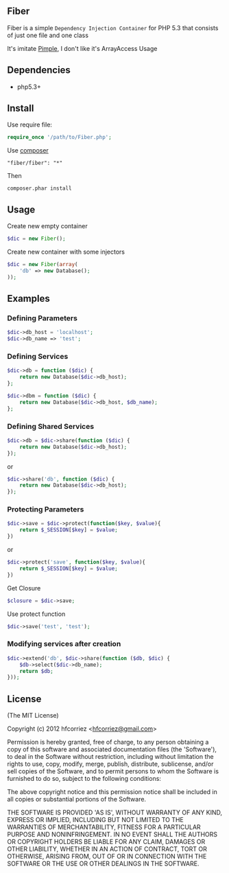 
## Fiber

Fiber is a simple `Dependency Injection Container` for PHP 5.3 that consists of just one file and one class

It's imitate [Pimple](https://github.com/fabpot/Pimple), I don't like it's ArrayAccess Usage

## Dependencies

- php5.3+

## Install

Use require file:

```php
require_once '/path/to/Fiber.php';
```

Use [composer](http://getcomposer.org)

```
"fiber/fiber": "*"
```

Then

```
composer.phar install
```

## Usage

Create new empty container

```php
$dic = new Fiber();
```

Create new container with some injectors

```php
$dic = new Fiber(array(
    'db' => new Database();
));
```

## Examples

### Defining Parameters

```php
$dic->db_host = 'localhost';
$dic->db_name => 'test';
```

### Defining Services

```php
$dic->db = function ($dic) {
    return new Database($dic->db_host);
};

$dic->dbm = function ($dic) {
    return new Database($dic->db_host, $db_name);
};
```

### Defining Shared Services

```php
$dic->db = $dic->share(function ($dic) {
    return new Database($dic->db_host);
});
```

or

```php
$dic->share('db', function ($dic) {
    return new Database($dic->db_host);
});
```

### Protecting Parameters

```php
$dic->save = $dic->protect(function($key, $value){
    return $_SESSION[$key] = $value;
})
```

or

```php
$dic->protect('save', function($key, $value){
    return $_SESSION[$key] = $value;
})
```

Get Closure

```php
$closure = $dic->save;
```

Use protect function

```php
$dic->save('test', 'test');
```

### Modifying services after creation

```php
$dic->extend('db', $dic->share(function ($db, $dic) {
    $db->select($dic->db_name);
    return $db;
}));
```

## License

(The MIT License)

Copyright (c) 2012 hfcorriez &lt;hfcorriez@gmail.com&gt;

Permission is hereby granted, free of charge, to any person obtaining
a copy of this software and associated documentation files (the
'Software'), to deal in the Software without restriction, including
without limitation the rights to use, copy, modify, merge, publish,
distribute, sublicense, and/or sell copies of the Software, and to
permit persons to whom the Software is furnished to do so, subject to
the following conditions:

The above copyright notice and this permission notice shall be
included in all copies or substantial portions of the Software.

THE SOFTWARE IS PROVIDED 'AS IS', WITHOUT WARRANTY OF ANY KIND,
EXPRESS OR IMPLIED, INCLUDING BUT NOT LIMITED TO THE WARRANTIES OF
MERCHANTABILITY, FITNESS FOR A PARTICULAR PURPOSE AND NONINFRINGEMENT.
IN NO EVENT SHALL THE AUTHORS OR COPYRIGHT HOLDERS BE LIABLE FOR ANY
CLAIM, DAMAGES OR OTHER LIABILITY, WHETHER IN AN ACTION OF CONTRACT,
TORT OR OTHERWISE, ARISING FROM, OUT OF OR IN CONNECTION WITH THE
SOFTWARE OR THE USE OR OTHER DEALINGS IN THE SOFTWARE.